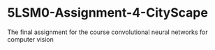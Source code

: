 # 5LSM0-Assignment-4-CityScape
The final assignment for the course convolutional neural networks for computer vision
